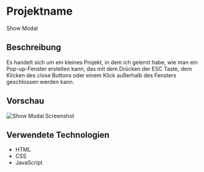 # Projektname

Show Modal

## Beschreibung

Es handelt sich um ein kleines Projekt, in dem ich gelernt habe, wie man ein Pop-up-Fenster erstellen kann, das mit dem Drücken der ESC Taste, dem Klicken des close Buttons oder einem Klick außerhalb des Fensters geschlossen werden kann.
## Vorschau

 ![Show Modal Screenshot](ShowModal.png)

## Verwendete Technologien

- HTML
- CSS
- JavaScript
